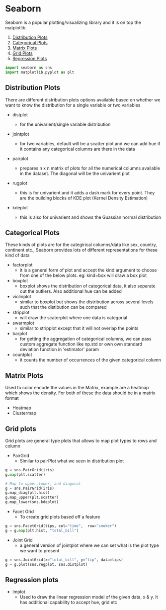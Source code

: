 # Seaborn
Seaborn is a popular plotting/visualizing library and it is on top the matplotlib. 

1. [Distribution Plots](#dist_plots)
2. [Categorical Plots](#catg_plots)
3. [Matrix Plots](#matrix_plots)
4. [Grid Plots](#grid_plots)
5. [Regression Plots](#reg_plots)

``` python
import seaborn as sns
import matplotlib.pyplot as plt
```

<a name="dist_plots"></a>

## Distribution Plots
There are different distribution plots options available based on whether we want to know the distribution for a single variable or two variables

* distplot 
	- for the univarient/single variable distribution
	
* jointplot
	- for two variables, default will be a scatter plot and we can add hue if it contains any categorical columns are there in the data
	 
* pairplot
	- prepares n x n matrix of plots for all the numerical columns available in the dataset. The diagonal will be the univarient plot
	
* rugplot
	- this is for univarient and it adds a dash mark for every point. They are the building blocks of KDE plot (Kernel Density Estimation)
	 
* kdeplot
	- this is also for univarient and shows the Guassian normal distribution 
	
<a name="catg_plots"></a>

## Categorical Plots	

These kinds of plots are for the categirical columns/data like sex, country, continent etc., Seaborn provides lots of different representations for these kind of data

* factorplot
	- it is a general form of plot and accept the kind argument to choose from one of the below plots. eg: kind=box will draw a box plot
* boxplot
	- boxplot shows the distribution of categorical data, it also separate out the outliers. Also additional hue can be added	 
* violinplot
	- similar to boxplot but shows the distribution across several levels such that the distibution can be compared
* stripplot
	- will draw the scaterplot where one data is categorial
* swarmplot
	- similar to stripplot except that it will not overlap the points
* barplot
	- for getting the aggregation of categorical columns, we can pass custom aggregate function like np.std or own own standard deviation function in 'estimator' param
* countplot
	- it counts the number of occurrences of the given categorical column 
	
<a name="matrix_plots"></a>

## Matrix Plots

Used to color encode the values in the Matrix, example are a heatmap which shows the density. For both of these the data should be in a matrix format

* Heatmap
* Clustermap


<a name="grid_plots"></a>

## Grid plots

Grid plots are general type plots that allows to map plot types to rows and column

* PairGrid
	- 	Similar to pairPlot what we seen in distribution plot

``` python
g = sns.PairGrid(iris)
g.map(plt.scatter)

# Map to upper,lower, and diagonal
g = sns.PairGrid(iris)
g.map_diag(plt.hist)
g.map_upper(plt.scatter)
g.map_lower(sns.kdeplot)
```

* Facet Grid
	- To create grid plots based off a feature
	
``` python
g = sns.FacetGrid(tips, col="time",  row="smoker")
g = g.map(plt.hist, "total_bill")
```

* Joint Grid
	- a general version of jointplot where we can set what is the plot type we want to present

``` python
g = sns.JointGrid(x="total_bill", y="tip", data=tips)
g = g.plot(sns.regplot, sns.distplot)
```

<a name="reg_plots"></a>

## Regression plots

* lmplot
	- Used to draw the linear regression model of the given data, x & y. It has additional capability to accept hue, grid etc
	

	